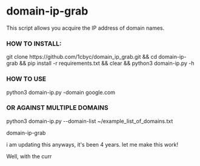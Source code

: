 # domain-ip-grab

This script allows you acquire the IP address of domain names.

<h3><b>HOW TO INSTALL</b>:</h3>
git clone https://github.com/1cbyc/domain_ip_grab.git && cd domain-ip-grab && pip install -r requirements.txt && clear && python3 domain-ip.py -h


<h3><b>HOW TO USE</b></h3>
python3 domain-ip.py -domain google.com

<h3><b>OR AGAINST MULTIPLE DOMAINS</b></h3>
python3 domain-ip.py --domain-list ~/example_list_of_domains.txt

domain-ip-grab

i am updating this anyways, it's been 4 years. let me make this work! 

Well, with the curr